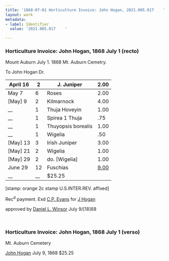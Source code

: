 ```yaml
---
title: '1868-07-01 Horticulture Invoice: John Hogan, 2021.005.017    '
layout: work
metadata:
- label: Identifier
  value: '2021.005.017    '

---
```

<div class="pages">
<div id="page-1381245">
<h3><a name="page-1381245">Horticulture Invoice: John Hogan, 1868 July 1 (recto)</a></h3>
<div class="page-content">
<p>Mount Auburn<span class='line-break'> </span>July 1. 1868<span class='line-break'> </span>Mt. Auburn Cemetry.</p>
<p>To John Hogan Dr.</p>
<p><table class='tabular'><thead><span class='line-break'> </span><tr><th>April 16</th> <th>2</th> <th>J. Juniper</th> <th>2.00<span class='line-break'> </span></th></tr></thead> <tbody> <tr><td>May 7</td> <td>6</td> <td>Roses</td> <td>2.00</td> </tr> <tr><td>[May] 9</td> <td>2</td> <td>Kilmarnock</td> <td>4.00</td> </tr> <tr><td>__</td> <td>1</td> <td>Thuja Hoveyin</td> <td>1.00</td> </tr> <tr><td>__</td> <td>1</td> <td>Spirea 1 Thuja</td> <td>.75</td> </tr> <tr><td>__</td> <td>1</td> <td>Thuyopsis borealis</td> <td>1.00</td> </tr> <tr><td>__</td> <td>1</td> <td>Wigelia</td> <td>.50</td> </tr> <tr><td>[May] 13</td> <td>3</td> <td>Irish Juniper</td> <td>3.00</td> </tr> <tr><td>[May] 21</td> <td>2</td> <td>Wigelia</td> <td>1.00</td> </tr> <tr><td>[May] 29</td> <td>2</td> <td>do. [Wigelia]</td> <td>1.00</td> </tr> <tr><td>June 29</td> <td>12</td> <td>Fuschias</td> <td><ins>9.00</ins></td> </tr> <tr><td>__</td> <td>__</td> <td>$25.25</td> </tr> </tbody> </table> <span class='line-break'> </span>[stamp: orange 2c stamp U.S.INTER.REV. affixed]</p>
<p>Rec<sup>d</sup> payment. Exd<span class='line-break'> </span><a href='/pages/subjects/62479' title='Evans, C. P.'>C.P. Evans</a><span class='line-break'> </span>for <a href='/pages/subjects/62480' title='Hogan, John'>J Hogan</a></p>
<p>approved by<span class='line-break'> </span><a href='/pages/subjects/55278' title='Winsor, Daniel L., Capt.'>Daniel L. Winsor</a><span class='line-break'> </span>July 9/[18]68<span class='line-break'> </span></p>
</div>
</div>
<br />
<div id="page-1381246">
<h3><a name="page-1381246">Horticulture Invoice: John Hogan, 1868 July 1 (verso)</a></h3>
<div class="page-content">
<p>Mt. Auburn Cemetery</p>
<p><a href='/pages/subjects/62480' title='Hogan, John'>John Hogan</a><span class='line-break'> </span>July 9, 1868<span class='line-break'> </span>$25.25</p>
</div>
</div>
<br />
</div>
